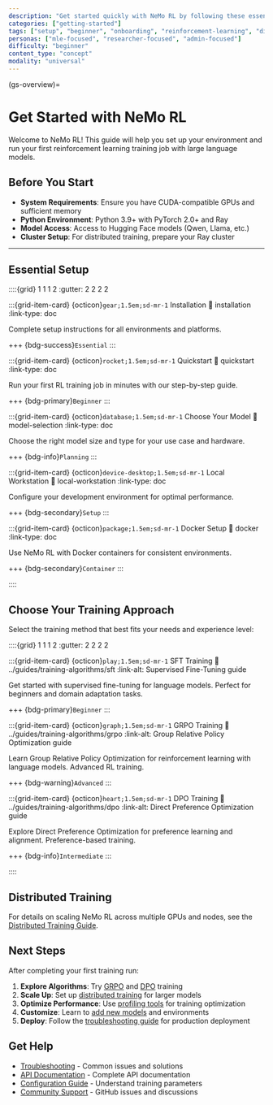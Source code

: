 ```yaml
---
description: "Get started quickly with NeMo RL by following these essential setup steps and choosing the right training approach for your reinforcement learning needs"
categories: ["getting-started"]
tags: ["setup", "beginner", "onboarding", "reinforcement-learning", "distributed", "training-algorithms"]
personas: ["mle-focused", "researcher-focused", "admin-focused"]
difficulty: "beginner"
content_type: "concept"
modality: "universal"
---
```


(gs-overview)=
# Get Started with NeMo RL

Welcome to NeMo RL! This guide will help you set up your environment and run your first reinforcement learning training job with large language models.

## Before You Start

- **System Requirements**: Ensure you have CUDA-compatible GPUs and sufficient memory
- **Python Environment**: Python 3.9+ with PyTorch 2.0+ and Ray
- **Model Access**: Access to Hugging Face models (Qwen, Llama, etc.)
- **Cluster Setup**: For distributed training, prepare your Ray cluster

---

## Essential Setup

::::{grid} 1 1 1 2
:gutter: 2 2 2 2

:::{grid-item-card} {octicon}`gear;1.5em;sd-mr-1` Installation
:link: installation
:link-type: doc

Complete setup instructions for all environments and platforms.

+++
{bdg-success}`Essential`
:::

:::{grid-item-card} {octicon}`rocket;1.5em;sd-mr-1` Quickstart
:link: quickstart
:link-type: doc

Run your first RL training job in minutes with our step-by-step guide.

+++
{bdg-primary}`Beginner`
:::

:::{grid-item-card} {octicon}`database;1.5em;sd-mr-1` Choose Your Model
:link: model-selection
:link-type: doc

Choose the right model size and type for your use case and hardware.

+++
{bdg-info}`Planning`
:::

:::{grid-item-card} {octicon}`device-desktop;1.5em;sd-mr-1` Local Workstation
:link: local-workstation
:link-type: doc

Configure your development environment for optimal performance.

+++
{bdg-secondary}`Setup`
:::

:::{grid-item-card} {octicon}`package;1.5em;sd-mr-1` Docker Setup
:link: docker
:link-type: doc

Use NeMo RL with Docker containers for consistent environments.

+++
{bdg-secondary}`Container`
:::

::::

## Choose Your Training Approach

Select the training method that best fits your needs and experience level:

::::{grid} 1 1 1 2
:gutter: 2 2 2 2

:::{grid-item-card} {octicon}`play;1.5em;sd-mr-1` SFT Training
:link: ../guides/training-algorithms/sft
:link-alt: Supervised Fine-Tuning guide

Get started with supervised fine-tuning for language models. Perfect for beginners and domain adaptation tasks.

+++
{bdg-primary}`Beginner`
:::

:::{grid-item-card} {octicon}`graph;1.5em;sd-mr-1` GRPO Training
:link: ../guides/training-algorithms/grpo
:link-alt: Group Relative Policy Optimization guide

Learn Group Relative Policy Optimization for reinforcement learning with language models. Advanced RL training.

+++
{bdg-warning}`Advanced`
:::

:::{grid-item-card} {octicon}`heart;1.5em;sd-mr-1` DPO Training
:link: ../guides/training-algorithms/dpo
:link-alt: Direct Preference Optimization guide

Explore Direct Preference Optimization for preference learning and alignment. Preference-based training.

+++
{bdg-info}`Intermediate`
:::

::::

## Distributed Training

For details on scaling NeMo RL across multiple GPUs and nodes, see the [Distributed Training Guide](../advanced/performance/distributed-training.md).

## Next Steps

After completing your first training run:

1. **Explore Algorithms**: Try [GRPO](../guides/training-algorithms/grpo) and [DPO](../guides/training-algorithms/dpo) training
2. **Scale Up**: Set up [distributed training](cluster.md) for larger models
3. **Optimize Performance**: Use [profiling tools](../guides/environment-data/nsys-profiling) for training optimization
4. **Customize**: Learn to [add new models](../guides/model-development/adding-new-models) and environments
5. **Deploy**: Follow the [troubleshooting guide](../guides/troubleshooting) for production deployment

## Get Help

- [Troubleshooting](../guides/troubleshooting) - Common issues and solutions
- [API Documentation](../api-docs/index) - Complete API documentation
- [Configuration Guide](../references/configuration-reference) - Understand training parameters
- [Community Support](https://github.com/NVIDIA/NeMo-RL/issues) - GitHub issues and discussions

